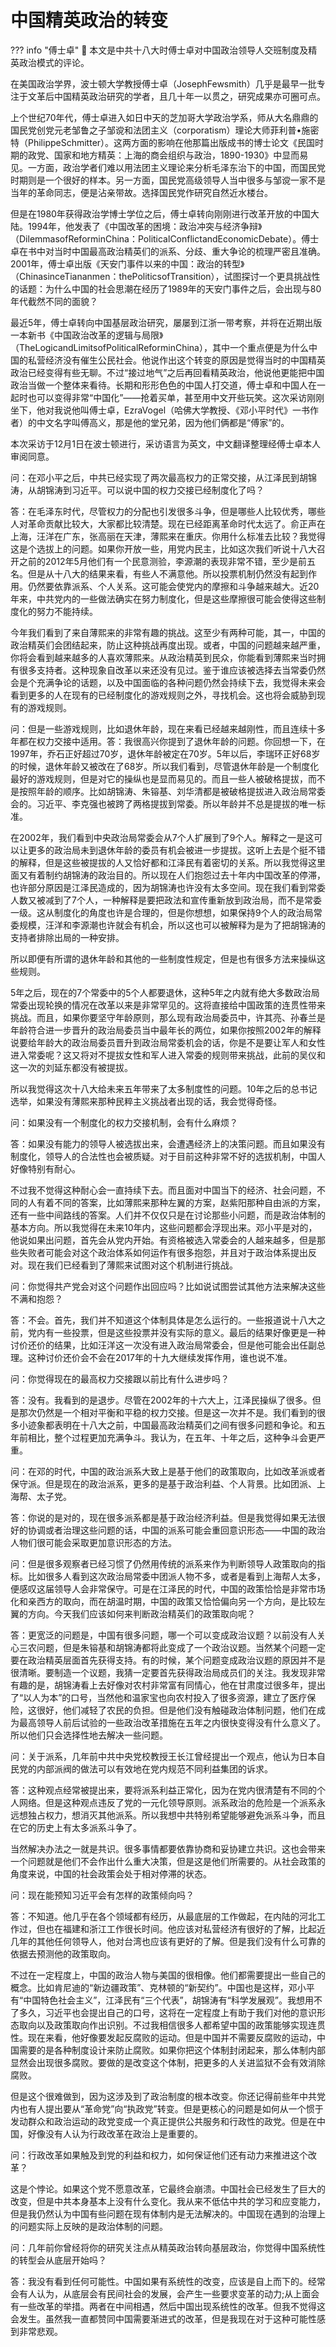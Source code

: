 # 中国精英政治的转变

??? info "傅士卓"
    🔗 本文是中共十八大时傅士卓对中国政治领导人交班制度及精英政治模式的评论。

在美国政治学界，波士顿大学教授傅士卓（JosephFewsmith）几乎是最早一批专注于文革后中国精英政治研究的学者，且几十年一以贯之，研究成果亦可圈可点。

上个世纪70年代，傅士卓进入如日中天的芝加哥大学政治学系，师从大名鼎鼎的国民党创党元老邹鲁之子邹谠和法团主义（corporatism）理论大师菲利普•施密特（PhilippeSchmitter）。这两方面的影响在他那篇出版成书的博士论文《民国时期的政党、国家和地方精英：上海的商会组织与政治，1890-1930》中显而易见。一方面，政治学者们难以用法团主义理论来分析毛泽东治下的中国，而国民党时期则是一个很好的样本。另一方面，国民党高级领导人当中很多与邹谠一家不是当年的革命同志，便是沾亲带故。选择国民党作研究自然近水楼台。

但是在1980年获得政治学博士学位之后，傅士卓转向刚刚进行改革开放的中国大陆。1994年，他发表了《中国改革的困境：政治冲突与经济争辩》（DilemmasofReforminChina：PoliticalConflictandEconomicDebate）。傅士卓在书中对当时中国最高政治精英们的派系、分歧、重大争论的梳理严密且准确。2001年，傅士卓出版《天安门事件以来的中国：政治的转型》（ChinasinceTiananmen：thePoliticsofTransition），试图探讨一个更具挑战性的话题：为什么中国的社会思潮在经历了1989年的天安门事件之后，会出现与80年代截然不同的面貌？

最近5年，傅士卓转向中国基层政治研究，屡屡到江浙一带考察，并将在近期出版一本新书《中国政治改革的逻辑与局限》（TheLogicandLimitsofPoliticalReforminChina），其中一个重点便是为什么中国的私营经济没有催生公民社会。他说作出这个转变的原因是觉得当时的中国精英政治已经变得有些无聊。不过“接过地气”之后再回看精英政治，他说他更能把中国政治当做一个整体来看待。长期和形形色色的中国人打交道，傅士卓和中国人在一起时也可以变得非常“中国化”——抢着买单，甚至用中文开些玩笑。这次采访刚刚坐下，他对我说他叫傅士卓，EzraVogel（哈佛大学教授、《邓小平时代》一书作者）的中文名字叫傅高义，那是他的堂兄弟，因为他们俩都是“傅家”的。

本次采访于12月1日在波士顿进行，采访语言为英文，中文翻译整理经傅士卓本人审阅同意。

问：在邓小平之后，中共已经实现了两次最高权力的正常交接，从江泽民到胡锦涛，从胡锦涛到习近平。可以说中国的权力交接已经制度化了吗？

答：在毛泽东时代，尽管权力的分配也引发很多斗争，但是哪些人比较优秀，哪些人对革命贡献比较大，大家都比较清楚。现在已经距离革命时代太远了。俞正声在上海，汪洋在广东，张高丽在天津，薄熙来在重庆。你用什么标准去比较？我觉得这是个选拔上的问题。如果你开放一些，用党内民主，比如这次我们听说十八大召开之前的2012年5月他们有一个民意测验，李源潮的表现非常不错，至少是前五名。但是从十八大的结果来看，有些人不满意他。所以投票机制仍然没有起到作用。仍然要依靠派系、个人关系。这可能会使党内的摩擦和斗争越来越大。近20年来，中共党内的一些做法确实在努力制度化，但是这些摩擦很可能会使得这些制度化的努力不能持续。

今年我们看到了来自薄熙来的非常有趣的挑战。这至少有两种可能，其一，中国的政治精英们会团结起来，防止这种挑战再度出现。或者，中国的问题越来越严重，你将会看到越来越多的人喜欢薄熙来。从政治精英到民众，你能看到薄熙来当时拥有很多支持者。这种现象自改革以来还没有见过。鉴于谁应该被选择去当常委仍然会是个充满争论的话题，以及中国面临的各种问题仍然会持续下去，我觉得未来会看到更多的人在现有的已经制度化的游戏规则之外，寻找机会。这也将会威胁到现有的游戏规则。

问：但是一些游戏规则，比如退休年龄，现在来看已经越来越刚性，而且连续十多年都在权力交接中适用。答：我很高兴你提到了退休年龄的问题。你回想一下，在1997年，乔石正好超过70岁，退休年龄被定在70岁。5年以后，李瑞环正好68岁的时候，退休年龄又被改在了68岁。所以我们看到，尽管退休年龄是一个制度化最好的游戏规则，但是对它的操纵也是显而易见的。而且一些人被破格提拔，而不是按照年龄的顺序。比如胡锦涛、朱镕基、刘华清都是被破格提拔进入政治局常委会的。习近平、李克强也被跨了两格提拔到常委。所以年龄并不总是提拔的唯一标准。

在2002年，我们看到中央政治局常委会从7个人扩展到了9个人。解释之一是这可以让更多的政治局未到退休年龄的委员有机会被进一步提拔。这听上去是个挺不错的解释，但是这些被提拔的人又恰好都和江泽民有着密切的关系。所以我觉得这里面又有着制约胡锦涛的政治目的。所以现在人们抱怨过去十年内中国改革的停滞，也许部分原因是江泽民造成的，因为胡锦涛也许没有太多空间。现在我们看到常委人数又被减到了7个人，一种解释是要把政法和宣传重新放到政治局，而不是常委一级。这从制度化的角度也许是合理的，但是你想想，如果保持9个人的政治局常委规模，汪洋和李源潮也许就会有机会，所以这也可以被解释为是为了把胡锦涛的支持者排除出局的一种安排。

所以即便有所谓的退休年龄和其他的一些制度性规定，但是也有很多方法来操纵这些规则。

5年之后，现在的7个常委中的5个人都要退休，这种5年之内就有绝大多数政治局常委出现轮换的情况在改革以来是非常罕见的。这将直接给中国政策的连贯性带来挑战。而且，如果你要坚守年龄原则，那么现有政治局委员中，许其亮、孙春兰是年龄符合进一步晋升的政治局委员当中最年长的两位，如果你按照2002年的解释说要给年龄大的政治局委员晋升到政治局常委机会的话，你是不是要让军人和女性进入常委呢？这又将对不提拔女性和军人进入常委的规则带来挑战，此前的吴仪和这一次的刘延东都没有被提拔。

所以我觉得这次十八大给未来五年带来了太多制度性的问题。10年之后的总书记选举，如果没有薄熙来那种民粹主义挑战者出现的话，我会觉得奇怪。

问：如果没有一个制度化的权力交接机制，会有什么麻烦？

答：如果没有能力的领导人被选拔出来，会遭遇经济上的决策问题。而且如果没有制度化，领导人的合法性也会被质疑。对于目前这种非常不好的选拔机制，中国人好像特别有耐心。

不过我不觉得这种耐心会一直持续下去。而且面对中国当下的经济、社会问题，不同的人有着不同的答案，比如薄熙来那种左翼的方案，赵紫阳那种自由派的方案，还有一些中间路线的答案。人们并不仅仅只是在讨论那些小问题，而是政治体制的基本方向。所以我觉得在未来10年内，这些问题都会浮现出来。邓小平是对的，他说如果出问题，首先会从党内开始。有资格被选入常委会的人越来越多，但是那些失败者可能会对这个政治体系如何运作有很多抱怨，并且对于政治体系提出反对。现在我们已经看到了薄熙来试图对这个机制进行挑战。

问：你觉得共产党会对这个问题作出回应吗？比如说试图尝试其他方法来解决这些不满和抱怨？

答：不会。首先，我们并不知道这个体制具体是怎么运行的。一些报道说十八大之前，党内有一些投票，但是这些投票并没有实际的意义。最后的结果好像更是一种讨价还价的结果，比如汪洋这一次没有进入政治局常委会，但是他可能会出任副总理。这种讨价还价会不会在2017年的十九大继续发挥作用，谁也说不准。

问：你觉得现在的最高权力交接跟以前比有什么进步吗？

答：没有。我看到的是退步。尽管在2002年的十六大上，江泽民操纵了很多。但是那次仍然是一个相对平衡和平稳的权力交接。但是这一次并不是。我们看到的很多小迹象都表明在十八大之前，中国最高政治精英们之间有很多问题和争论。和五年前相比，整个过程更加充满争斗。我认为，在五年、十年之后，这种争斗会更严重。

问：在邓的时代，中国的政治派系大致上是基于他们的政策取向，比如改革派或者保守派。但是现在的政治派系，更多的是基于政治利益、个人背景。比如团派、上海帮、太子党。

答：你说的是对的，现在很多派系都是基于政治经济利益。但是我觉得如果无法很好的协调或者治理这些问题的话，中国的派系可能会重回意识形态——中国的政治人物们很可能会采取更加意识形态的方法。

问：但是很多观察者已经习惯了仍然用传统的派系来作为判断领导人政策取向的指标。比如很多人看到这次政治局常委中团派人物不多，或者是看到上海帮人太多，便感叹这届领导人会非常保守。可是在江泽民的时代，中国的政策恰恰是非常市场化和亲西方的取向，而在胡温时期，中国的政策又恰恰偏向另一个方向，是比较左翼的方向。今天我们应该如何来判断政治精英们的政策取向呢？

答：更宽泛的问题是，中国有很多问题，哪一个可以变成政治议题？以前没有人关心三农问题，但是朱镕基和胡锦涛都将此变成了一个政治议题。当然某个问题一定要在政治精英层面首先获得支持。有的时候，某个问题变成政治议题的原因并不是很清晰。要制造一个议题，我猜一定要首先获得政治局成员们的关注。我发现非常有趣的是，胡锦涛看上去好像对农村非常富有同情心，他在甘肃度过很多年，提出了“以人为本”的口号，当然他和温家宝也向农村投入了很多资源，建立了医疗保险，这很好，他们减轻了农民的负担。但是他们没有触碰政治体制问题，他们在成为最高领导人前后试验的一些政治改革措施在五年之内很快变得没有什么意义了。所以他们只会选择性地去解决一些问题。

问：关于派系，几年前中共中央党校教授王长江曾经提出一个观点，他认为日本自民党的内部派阀的做法可以有效地在党内规范不同利益集团的诉求。

答：这种观点经常被提出来，要将派系利益正常化，因为在党内很清楚有不同的个人网络。但是这种观点违反了党的一元化领导原则。派系政治的危险是一个派系永远想独占权力，想消灭其他派系。所以我想中共特别希望能够避免派系斗争，而且在它的历史上有太多派系斗争了。

当然解决办法之一就是共识。很多事情都要依靠协商和妥协建立共识。这也会带来一个问题就是他们不会作出什么重大决策，但是这是他们所需要的。从社会政策的角度来说，中国的社会政策会处于相对停滞的状态。

问：现在能预知习近平会有怎样的政策倾向吗？

答：不知道。他几乎在各个领域都有经历，从最底层的工作做起，在内陆的河北工作过，但也在福建和浙江工作很长时间。他应该对私营经济有很好的了解，比起近几年的其他任何领导人，他对台湾也应该有更好的了解。但是我们没有什么可靠的依据去预测他的政策取向。

不过在一定程度上，中国的政治人物与美国的很相像。他们都需要提出一些自己的概念。比如肯尼迪的“新边疆政策”、克林顿的“新契约”。中国也是这样，邓小平有“中国特色社会主义”，江泽民有“三个代表”，胡锦涛有“科学发展观”。我想用不了多久，习近平也会提出自己的口号，这将在一定程度上有助于我们对他的意识形态取向以及政策取向作出识别。不过我相信很多人都希望中国的政策能够实现连贯性。现在来看，他好像要发起反腐败的运动。但是中国并不需要反腐败的运动，中国需要的是各种制度设计来防止腐败。如果你把这个体制封闭起来，那么体制内部显然会出现很多腐败。要做的是改变这个体制，把更多的人关进监狱不会有效消除腐败。

但是这个很难做到，因为这涉及到了政治制度的根本改变。你还记得前些年中共党内也有人提出要从“革命党”向“执政党”转变。但是更核心的问题是如何从一个惯于发动群众和政治运动的政党变成一个真正提供公共服务和行政性的政党。但是在中国，好像没有人认为行政改革在政治上是重要的。

问：行政改革如果触及到党的利益和权力，如何保证他们还有动力来推进这个改革？

这是个悖论。如果这个党不愿意改革，它最终会崩溃。中国社会已经发生了巨大的改变，但是中共本身基本上没有什么变化。我从来不低估中共的学习和应变能力，但是我仍然认为中国有些问题在现有体制内是无法解决的。中国现在遇到的治理上的问题实际上反映的是政治体制的问题。

问：几年前你曾经将你的研究关注点从精英政治转向基层政治，你觉得中国系统性的转型会从底层开始吗？

答：我没有看到任何可能性。中国如果有系统性的改变，应该是自上而下的。经常会有人认为，从底层会有民间社会的发展，会产生一些要求变革的动力;从上面会有一些改革的举措。两者在中间相遇，然后中国出现系统性的改革。但我不觉得这会发生。虽然我一直都赞同中国需要渐进式的改革，但是我现在对于这种可能性感到非常悲观。

